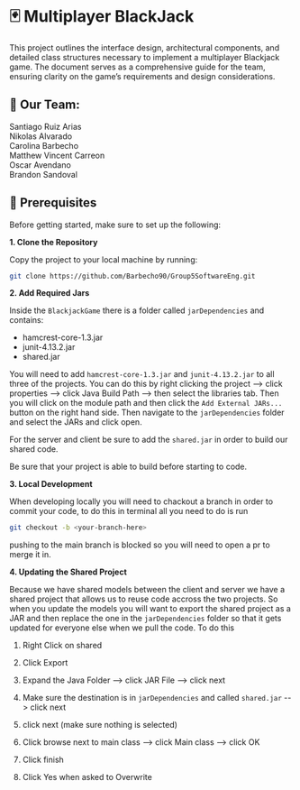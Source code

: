 # 🃏 Multiplayer BlackJack

This project outlines the interface design, architectural components, and detailed class structures necessary to implement a multiplayer Blackjack game. The document serves as a comprehensive guide for the team, ensuring clarity on the game’s requirements and design considerations.

## 👥 **Our Team**:

Santiago Ruiz Arias  
Nikolas Alvarado  
Carolina Barbecho  
Matthew Vincent Carreon  
Oscar Avendano  
Brandon Sandoval

## 🚀 Prerequisites

Before getting started, make sure to set up the following:

**1️. Clone the Repository**

Copy the project to your local machine by running:

```bash
git clone https://github.com/Barbecho90/Group5SoftwareEng.git
```

**2️. Add Required Jars**

Inside the `BlackjackGame` there is a folder called `jarDependencies` and contains:

- hamcrest-core-1.3.jar
- junit-4.13.2.jar
- shared.jar

You will need to add `hamcrest-core-1.3.jar` and `junit-4.13.2.jar` to all three of the projects. You
can do this by right clicking the project --> click properties --> click Java Build Path --> then select
the libraries tab. Then you will click on the module path and then click the `Add External JARs...` button
on the right hand side. Then navigate to the `jarDependencies` folder and select the JARs and click open.

For the server and client be sure to add the `shared.jar` in order to build our shared code.

Be sure that your project is able to build before starting to code.

**3. Local Development**

When developing locally you will need to chackout a branch in order to commit your code, to do this in terminal
all you need to do is run

```bash
git checkout -b <your-branch-here>
```

pushing to the main branch is blocked so you will need to open a pr to merge it in.

**4. Updating the Shared Project**

Because we have shared models between the client and server we have a shared project that allows us to
reuse code accross the two projects. So when you update the models you will want to export the shared
project as a JAR and then replace the one in the `jarDependencies` folder so that it gets updated for
everyone else when we pull the code. To do this

1. Right Click on shared

2. Click Export

3. Expand the Java Folder --> click JAR File --> click next

4. Make sure the destination is in `jarDependencies` and called `shared.jar` --> click next

5. click next (make sure nothing is selected)

6. Click browse next to main class --> click Main class --> click OK

7. Click finish

8. Click Yes when asked to Overwrite
